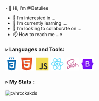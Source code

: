 <p align="center">
  <a href="">
    <img src="https://github.com/Betuliee/Betuliee/assets/143958869/d80fe0d6-e3b6-48c9-8aee-1f8b0646160b" alt="" width="500px"/></a>
</p>
- 👋 Hi, I’m @Betuliee



- 👀 I’m interested in ...
- 🌱 I’m currently learning ...
- 💞️ I’m looking to collaborate on ...
- 📫 How to reach me ...e

### ▹ Languages and Tools:

<img src="https://github.com/devicons/devicon/blob/master/icons/css3/css3-plain-wordmark.svg"  title="CSS3" alt="CSS" width="40" height="40"/>&nbsp;
<img src="https://github.com/devicons/devicon/blob/master/icons/html5/html5-original.svg" title="HTML5" alt="HTML" width="40" height="40"/>&nbsp;
<img src="https://github.com/devicons/devicon/blob/master/icons/javascript/javascript-original.svg" title="JavaScript" alt="JavaScript" width="40" height="40"/>&nbsp;
<img src="https://github.com/devicons/devicon/blob/master/icons/react/react-original.svg" title="React" alt="React" width="40" height="40"/>&nbsp;
<img src="https://github.com/devicons/devicon/blob/master/icons/sass/sass-original.svg" title="SASS" alt="SASS" width="40" height="40"/>&nbsp;
<img src="https://github.com/devicons/devicon/blob/master/icons/bootstrap/bootstrap-original.svg" title="Bootstrap" alt="Bootstrap" width="40" height="40"/>&nbsp;

### ▹ My Stats :
<!--- ![Github stats 2](https://github-readme-stats.vercel.app/api?username=Betuliee&theme=tokyonight&show_icons=true&hide_border=true&count_private=true&include_all_commits=true") --->
<p><img align="left" src="https://github-readme-stats.vercel.app/api/top-langs?username=Betuliee&show_icons=true&locale=en&layout=compact" alt="" /></p>

<p><img align="center" src="https://github-readme-streak-stats.herokuapp.com/?user=Betuliee&" alt="cvhrcckakds" /></p>
<!---
Betuliee/Betuliee is a ✨ special ✨ repository because its `README.md` (this file) appears on your GitHub profile.
You can click the Preview link to take a look at your changes.
--->
